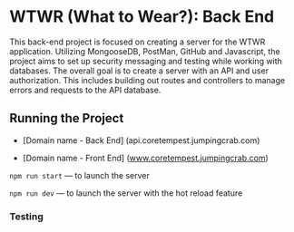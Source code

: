 # WTWR (What to Wear?): Back End

This back-end project is focused on creating a server for the WTWR application. Utilizing MongooseDB, PostMan, GitHub and Javascript, the project aims to set up security messaging and testing while working with databases. The overall goal is to create a server with an API and user authorization. This includes building out routes and controllers to manage errors and requests to the API database.

## Running the Project

- [Domain name - Back End] (api.coretempest.jumpingcrab.com)

- [Domain name - Front End] (www.coretempest.jumpingcrab.com)

`npm run start` — to launch the server

`npm run dev` — to launch the server with the hot reload feature

### Testing
